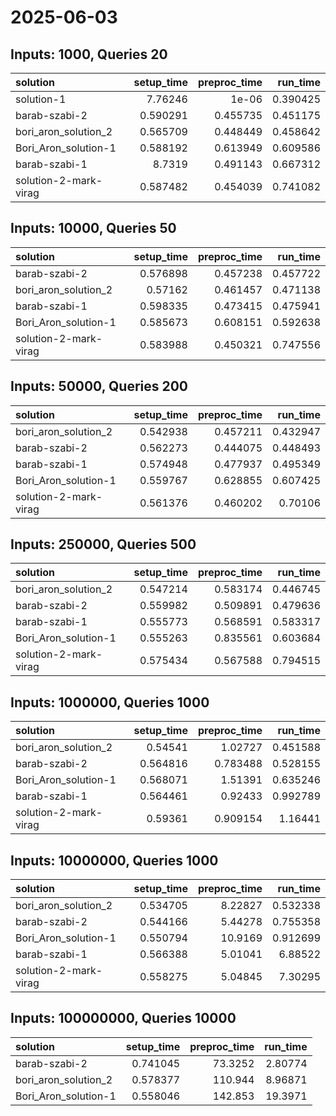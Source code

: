 # 2025-06-03

## Inputs: 1000, Queries 20

| solution              |   setup_time |   preproc_time |   run_time |
|:----------------------|-------------:|---------------:|-----------:|
| solution-1            |     7.76246  |       1e-06    |   0.390425 |
| barab-szabi-2         |     0.590291 |       0.455735 |   0.451175 |
| bori_aron_solution_2  |     0.565709 |       0.448449 |   0.458642 |
| Bori_Aron_solution-1  |     0.588192 |       0.613949 |   0.609586 |
| barab-szabi-1         |     8.7319   |       0.491143 |   0.667312 |
| solution-2-mark-virag |     0.587482 |       0.454039 |   0.741082 |

## Inputs: 10000, Queries 50

| solution              |   setup_time |   preproc_time |   run_time |
|:----------------------|-------------:|---------------:|-----------:|
| barab-szabi-2         |     0.576898 |       0.457238 |   0.457722 |
| bori_aron_solution_2  |     0.57162  |       0.461457 |   0.471138 |
| barab-szabi-1         |     0.598335 |       0.473415 |   0.475941 |
| Bori_Aron_solution-1  |     0.585673 |       0.608151 |   0.592638 |
| solution-2-mark-virag |     0.583988 |       0.450321 |   0.747556 |

## Inputs: 50000, Queries 200

| solution              |   setup_time |   preproc_time |   run_time |
|:----------------------|-------------:|---------------:|-----------:|
| bori_aron_solution_2  |     0.542938 |       0.457211 |   0.432947 |
| barab-szabi-2         |     0.562273 |       0.444075 |   0.448493 |
| barab-szabi-1         |     0.574948 |       0.477937 |   0.495349 |
| Bori_Aron_solution-1  |     0.559767 |       0.628855 |   0.607425 |
| solution-2-mark-virag |     0.561376 |       0.460202 |   0.70106  |

## Inputs: 250000, Queries 500

| solution              |   setup_time |   preproc_time |   run_time |
|:----------------------|-------------:|---------------:|-----------:|
| bori_aron_solution_2  |     0.547214 |       0.583174 |   0.446745 |
| barab-szabi-2         |     0.559982 |       0.509891 |   0.479636 |
| barab-szabi-1         |     0.555773 |       0.568591 |   0.583317 |
| Bori_Aron_solution-1  |     0.555263 |       0.835561 |   0.603684 |
| solution-2-mark-virag |     0.575434 |       0.567588 |   0.794515 |

## Inputs: 1000000, Queries 1000

| solution              |   setup_time |   preproc_time |   run_time |
|:----------------------|-------------:|---------------:|-----------:|
| bori_aron_solution_2  |     0.54541  |       1.02727  |   0.451588 |
| barab-szabi-2         |     0.564816 |       0.783488 |   0.528155 |
| Bori_Aron_solution-1  |     0.568071 |       1.51391  |   0.635246 |
| barab-szabi-1         |     0.564461 |       0.92433  |   0.992789 |
| solution-2-mark-virag |     0.59361  |       0.909154 |   1.16441  |

## Inputs: 10000000, Queries 1000

| solution              |   setup_time |   preproc_time |   run_time |
|:----------------------|-------------:|---------------:|-----------:|
| bori_aron_solution_2  |     0.534705 |        8.22827 |   0.532338 |
| barab-szabi-2         |     0.544166 |        5.44278 |   0.755358 |
| Bori_Aron_solution-1  |     0.550794 |       10.9169  |   0.912699 |
| barab-szabi-1         |     0.566388 |        5.01041 |   6.88522  |
| solution-2-mark-virag |     0.558275 |        5.04845 |   7.30295  |

## Inputs: 100000000, Queries 10000

| solution             |   setup_time |   preproc_time |   run_time |
|:---------------------|-------------:|---------------:|-----------:|
| barab-szabi-2        |     0.741045 |        73.3252 |    2.80774 |
| bori_aron_solution_2 |     0.578377 |       110.944  |    8.96871 |
| Bori_Aron_solution-1 |     0.558046 |       142.853  |   19.3971  |
